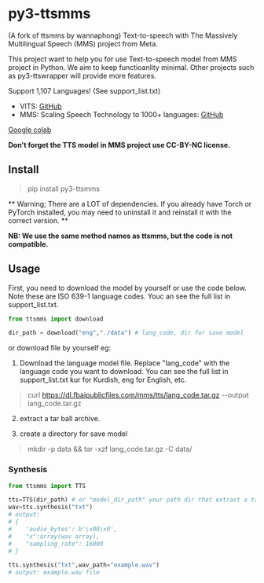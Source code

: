 # py3-ttsmms

(A fork of ttsmms by wannaphong)
Text-to-speech with The Massively Multilingual Speech (MMS) project from Meta. 

This project want to help you for use Text-to-speech model from MMS project in Python. We aim to keep functioanlity minimal. Other projects such as py3-ttswrapper will provide more features.

Support 1,107 Languages! (See support_list.txt)

- VITS: [GitHub](https://github.com/jaywalnut310/vits)
- MMS: Scaling Speech Technology to 1000+ languages: [GitHub](https://github.com/facebookresearch/fairseq/tree/main/examples/mms)

[Google colab](https://colab.research.google.com/github/wannaphong/ttsmms/blob/main/notebook/test.ipynb)

**Don't forget the TTS model in MMS project use CC-BY-NC license.**

## Install

> pip install py3-ttsmms

** Warning; There are a LOT of dependencies. If you already have Torch or PyTorch installed, you may need to uninstall it and reinstall it with the correct version. **

**NB: We use the same method names as ttsmms, but the code is not compatible.**

## Usage

First, you need to download the model by yourself or use the code below. Note these are ISO 639-1 language codes. Youc an see the full list in support_list.txt.

```python
from ttsmms import download

dir_path = download("eng","./data") # lang_code, dir for save model
```

or download file by yourself eg:


1. Download the language model file. Replace "lang_code" with the language code you want to download. You can see the full list in support_list.txt kur for Kurdish, eng for English, etc.

> curl https://dl.fbaipublicfiles.com/mms/tts/lang_code.tar.gz --output lang_code.tar.gz

2. extract a tar ball archive.

3. create a directory for save model

> mkdir -p data && tar -xzf lang_code.tar.gz -C data/

### Synthesis

```python
from ttsmms import TTS

tts=TTS(dir_path) # or "model_dir_path" your path dir that extract a tar ball archive
wav=tts.synthesis("txt")
# output:
# {
#    'audio_bytes': b'\x00\x0',
#    "x":array(wav array),
#    "sampling_rate": 16000
# }

tts.synthesis("txt",wav_path="example.wav")
# output: example.wav file
```
